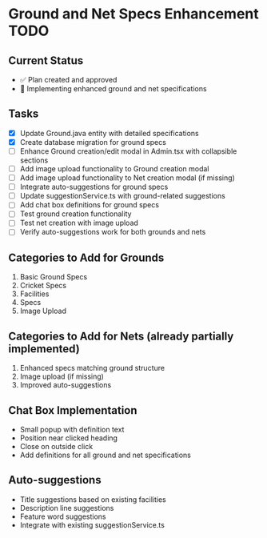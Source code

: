 # Ground and Net Specs Enhancement TODO

## Current Status
- ✅ Plan created and approved
- 🔄 Implementing enhanced ground and net specifications

## Tasks
- [x] Update Ground.java entity with detailed specifications
- [x] Create database migration for ground specs
- [ ] Enhance Ground creation/edit modal in Admin.tsx with collapsible sections
- [ ] Add image upload functionality to Ground creation modal
- [ ] Add image upload functionality to Net creation modal (if missing)
- [ ] Integrate auto-suggestions for ground specs
- [ ] Update suggestionService.ts with ground-related suggestions
- [ ] Add chat box definitions for ground specs
- [ ] Test ground creation functionality
- [ ] Test net creation with image upload
- [ ] Verify auto-suggestions work for both grounds and nets

## Categories to Add for Grounds
1. Basic Ground Specs
2. Cricket Specs
3. Facilities
4. Specs
5. Image Upload

## Categories to Add for Nets (already partially implemented)
1. Enhanced specs matching ground structure
2. Image upload (if missing)
3. Improved auto-suggestions

## Chat Box Implementation
- Small popup with definition text
- Position near clicked heading
- Close on outside click
- Add definitions for all ground and net specifications

## Auto-suggestions
- Title suggestions based on existing facilities
- Description line suggestions
- Feature word suggestions
- Integrate with existing suggestionService.ts
